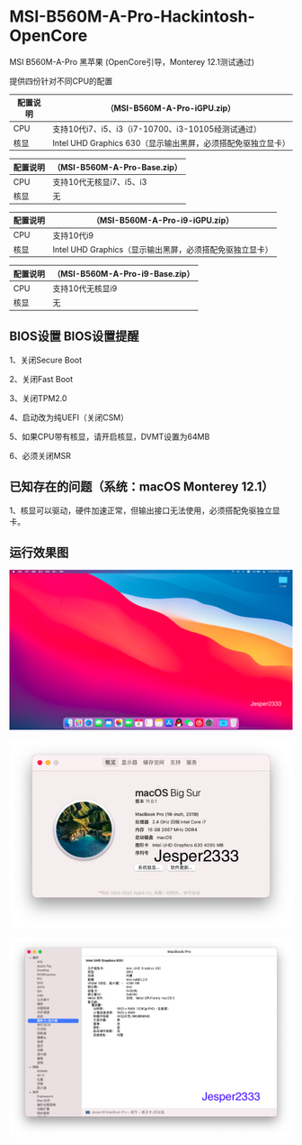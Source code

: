 # MSI-B560M-A-Pro-Hackintosh-OpenCore

MSI B560M-A-Pro 黑苹果 (OpenCore引导，Monterey 12.1测试通过) 

提供四份针对不同CPU的配置

 配置说明|（MSI-B560M-A-Pro-iGPU.zip） |
 ----|-----|
 CPU|支持10代i7、i5、i3（i7-10700、i3-10105经测试通过）
 核显|Intel UHD Graphics 630（显示输出黑屏，必须搭配免驱独立显卡）
 
 配置说明|（MSI-B560M-A-Pro-Base.zip） |
 ----|-----|
 CPU|支持10代无核显i7、i5、i3
 核显|无
 
 配置说明|（MSI-B560M-A-Pro-i9-iGPU.zip） |
 ----|-----|
 CPU|支持10代i9
 核显|Intel UHD Graphics（显示输出黑屏，必须搭配免驱独立显卡）
 
 
 配置说明|（MSI-B560M-A-Pro-i9-Base.zip） |
 ----|-----|
 CPU|支持10代无核显i9
 核显|无

**BIOS设置**
BIOS设置提醒
-

1、关闭Secure Boot

2、关闭Fast Boot

3、关闭TPM2.0

4、启动改为纯UEFI（关闭CSM）

5、如果CPU带有核显，请开启核显，DVMT设置为64MB

6、必须关闭MSR


已知存在的问题（系统：macOS Monterey 12.1）
-

1、核显可以驱动，硬件加速正常，但输出接口无法使用，必须搭配免驱独立显卡。


运行效果图
-
![1](https://github.com/Jesper2333/Acer-A715-Hackintosh/blob/main/p1.png)

![2](https://github.com/Jesper2333/Acer-A715-Hackintosh/blob/main/p2.png)

![3](https://github.com/Jesper2333/Acer-A715-Hackintosh/blob/main/p3.png)


